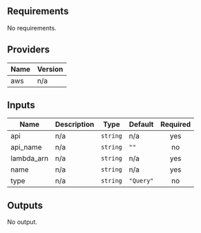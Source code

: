 ## Requirements

No requirements.

## Providers

| Name | Version |
|------|---------|
| aws | n/a |

## Inputs

| Name | Description | Type | Default | Required |
|------|-------------|------|---------|:--------:|
| api | n/a | `string` | n/a | yes |
| api\_name | n/a | `string` | `""` | no |
| lambda\_arn | n/a | `string` | n/a | yes |
| name | n/a | `string` | n/a | yes |
| type | n/a | `string` | `"Query"` | no |

## Outputs

No output.

